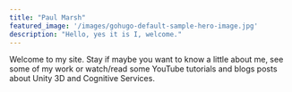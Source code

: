 ```yaml
---
title: "Paul Marsh"
featured_image: '/images/gohugo-default-sample-hero-image.jpg'
description: "Hello, yes it is I, welcome."
---
```

Welcome to my site. Stay if maybe you want to know a little about me, see some of my work or watch/read some YouTube tutorials and blogs posts about Unity 3D and Cognitive Services.
